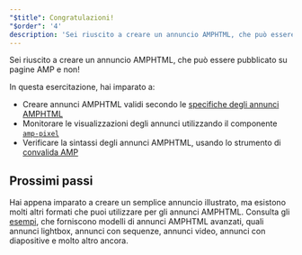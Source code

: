 ```yaml
---
"$title": Congratulazioni!
"$order": '4'
description: 'Sei riuscito a creare un annuncio AMPHTML, che può essere pubblicato su pagine AMP e non! In questa esercitazione, hai imparato a: creare un annuncio AMPHTML valido in base a ...'
---
```


Sei riuscito a creare un annuncio AMPHTML, che può essere pubblicato su pagine AMP e non!

 In questa esercitazione, hai imparato a:

- Creare annunci AMPHTML validi secondo le [specifiche degli annunci AMPHTML](../../../../documentation/guides-and-tutorials/learn/a4a_spec.md)
- Monitorare le visualizzazioni degli annunci utilizzando il componente [`amp-pixel`](../../../../documentation/components/reference/amp-pixel.md)
- Verificare la sintassi degli annunci AMPHTML, usando lo strumento di [convalida AMP](https://validator.ampproject.org/#htmlFormat=AMP4ADS)

## Prossimi passi

Hai appena imparato a creare un semplice annuncio illustrato, ma esistono molti altri formati che puoi utilizzare per gli annunci AMPHTML. Consulta gli [esempi](../../../../documentation/examples/index.html), che forniscono modelli di annunci AMPHTML avanzati, quali annunci lightbox, annunci con sequenze, annunci video, annunci con diapositive e molto altro ancora.
